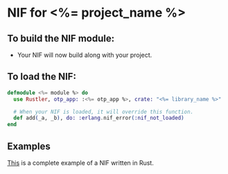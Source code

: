 # NIF for <%= project_name %>

## To build the NIF module:

- Your NIF will now build along with your project.

## To load the NIF:

```elixir
defmodule <%= module %> do
  use Rustler, otp_app: :<%= otp_app %>, crate: "<%= library_name %>"

  # When your NIF is loaded, it will override this function.
  def add(_a, _b), do: :erlang.nif_error(:nif_not_loaded)
end
```

## Examples

[This](https://github.com/rusterlium/NifIo) is a complete example of a NIF written in Rust.
